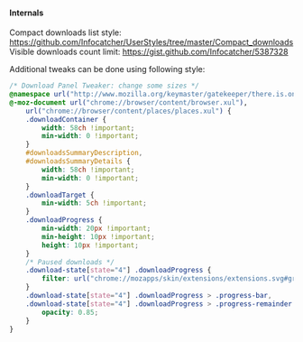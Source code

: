 #### Internals
Compact downloads list style: https://github.com/Infocatcher/UserStyles/tree/master/Compact_downloads
<br>Visible downloads count limit: https://gist.github.com/Infocatcher/5387328

Additional tweaks can be done using following style:
```css
/* Download Panel Tweaker: change some sizes */
@namespace url("http://www.mozilla.org/keymaster/gatekeeper/there.is.only.xul");
@-moz-document url("chrome://browser/content/browser.xul"),
	url("chrome://browser/content/places/places.xul") {
	.downloadContainer {
		width: 58ch !important;
		min-width: 0 !important;
	}
	#downloadsSummaryDescription,
	#downloadsSummaryDetails {
		width: 58ch !important;
		min-width: 0 !important;
	}
	.downloadTarget {
		min-width: 5ch !important;
	}
	.downloadProgress {
		min-width: 20px !important;
		min-height: 10px !important;
		height: 10px !important;
	}
	/* Paused downloads */
	.download-state[state="4"] .downloadProgress {
		filter: url("chrome://mozapps/skin/extensions/extensions.svg#greyscale");
	}
	.download-state[state="4"] .downloadProgress > .progress-bar,
	.download-state[state="4"] .downloadProgress > .progress-remainder {
		opacity: 0.85;
	}
}
```